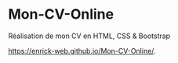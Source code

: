 # Mon-CV-Online
Réalisation de mon CV en HTML, CSS &amp; Bootstrap

https://enrick-web.github.io/Mon-CV-Online/.
